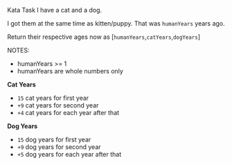 Kata Task
I have a cat and a dog.

I got them at the same time as kitten/puppy. That was ```humanYears``` years ago.

Return their respective ages now as [```humanYears```,```catYears```,```dogYears```]

NOTES:

- humanYears >= 1
- humanYears are whole numbers only

**Cat Years**
- ```15``` cat years for first year
- ```+9``` cat years for second year
- ```+4``` cat years for each year after that

**Dog Years**

- ```15``` dog years for first year
- ```+9``` dog years for second year
- ```+5``` dog years for each year after that
